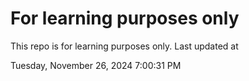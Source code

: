 # For learning purposes only
This repo is for learning purposes only.
Last updated at

Tuesday, November 26, 2024 7:00:31 PM

